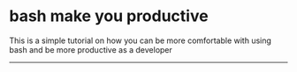 # bash make you productive

This is a simple tutorial on how you can be more comfortable with using bash and be more productive as a developer

---
